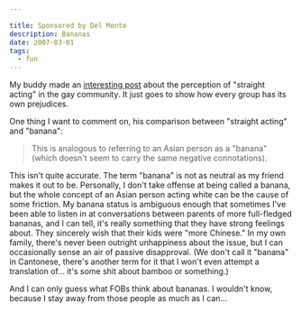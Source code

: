 ```yaml
---

title: Sponsored by Del Monte
description: Bananas
date: 2007-03-01
tags:
  - fun
---
```


My buddy made an [interesting post](http://logicalwaste.blogspot.com/2007/02/str8-acting-omg-wtf.html "interesting post") about the perception of "straight acting" in the gay community. It just goes to show how every group has its own prejudices.  
  
One thing I want to comment on, his comparison between "straight acting" and "banana":  

> This is analogous to referring to an Asian person as a "banana" (which doesn't seem to carry the same negative connotations).  
  
This isn't quite accurate. The term "banana" is not as neutral as my friend makes it out to be. Personally, I don't take offense at being called a banana, but the whole concept of an Asian person acting white can be the cause of some friction. My banana status is ambiguous enough that sometimes I've been able to listen in at conversations between parents of more full-fledged bananas, and I can tell, it's really something that they have strong feelings about. They sincerely wish that their kids were "more Chinese." In my own family, there's never been outright unhappiness about the issue, but I can occasionally sense an air of passive disapproval. (We don't call it "banana" in Cantonese, there's another term for it that I won't even attempt a translation of... it's some shit about bamboo or something.)  
  
And I can only guess what FOBs think about bananas. I wouldn't know, because I stay away from those people as much as I can...